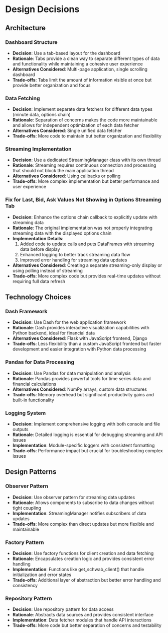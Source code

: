 # Design Decisions

## Architecture

### Dashboard Structure
- **Decision**: Use a tab-based layout for the dashboard
- **Rationale**: Tabs provide a clean way to separate different types of data and functionality while maintaining a cohesive user experience
- **Alternatives Considered**: Multi-page application, single scrolling dashboard
- **Trade-offs**: Tabs limit the amount of information visible at once but provide better organization and focus

### Data Fetching
- **Decision**: Implement separate data fetchers for different data types (minute data, options chain)
- **Rationale**: Separation of concerns makes the code more maintainable and allows for independent optimization of each data fetcher
- **Alternatives Considered**: Single unified data fetcher
- **Trade-offs**: More code to maintain but better organization and flexibility

### Streaming Implementation
- **Decision**: Use a dedicated StreamingManager class with its own thread
- **Rationale**: Streaming requires continuous connection and processing that should not block the main application thread
- **Alternatives Considered**: Using callbacks or polling
- **Trade-offs**: More complex implementation but better performance and user experience

### Fix for Last, Bid, Ask Values Not Showing in Options Streaming Tab
- **Decision**: Enhance the options chain callback to explicitly update with streaming data
- **Rationale**: The original implementation was not properly integrating streaming data with the displayed options chain
- **Implementation Details**:
  1. Added code to update calls and puts DataFrames with streaming data before display
  2. Enhanced logging to better track streaming data flow
  3. Improved error handling for streaming data updates
- **Alternatives Considered**: Creating a separate streaming-only display or using polling instead of streaming
- **Trade-offs**: More complex code but provides real-time updates without requiring full data refresh

## Technology Choices

### Dash Framework
- **Decision**: Use Dash for the web application framework
- **Rationale**: Dash provides interactive visualization capabilities with Python backend, ideal for financial data
- **Alternatives Considered**: Flask with JavaScript frontend, Django
- **Trade-offs**: Less flexibility than a custom JavaScript frontend but faster development and easier integration with Python data processing

### Pandas for Data Processing
- **Decision**: Use Pandas for data manipulation and analysis
- **Rationale**: Pandas provides powerful tools for time series data and financial calculations
- **Alternatives Considered**: NumPy arrays, custom data structures
- **Trade-offs**: Memory overhead but significant productivity gains and built-in functionality

### Logging System
- **Decision**: Implement comprehensive logging with both console and file outputs
- **Rationale**: Detailed logging is essential for debugging streaming and API issues
- **Implementation**: Module-specific loggers with consistent formatting
- **Trade-offs**: Performance impact but crucial for troubleshooting complex issues

## Design Patterns

### Observer Pattern
- **Decision**: Use observer pattern for streaming data updates
- **Rationale**: Allows components to subscribe to data changes without tight coupling
- **Implementation**: StreamingManager notifies subscribers of data updates
- **Trade-offs**: More complex than direct updates but more flexible and maintainable

### Factory Pattern
- **Decision**: Use factory functions for client creation and data fetching
- **Rationale**: Encapsulates creation logic and provides consistent error handling
- **Implementation**: Functions like get_schwab_client() that handle initialization and error states
- **Trade-offs**: Additional layer of abstraction but better error handling and consistency

### Repository Pattern
- **Decision**: Use repository pattern for data access
- **Rationale**: Abstracts data sources and provides consistent interface
- **Implementation**: Data fetcher modules that handle API interactions
- **Trade-offs**: More code but better separation of concerns and testability

